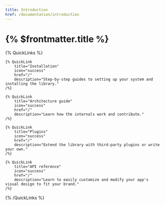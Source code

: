 ```yaml
---
title: Introduction
href: /documentation/introduction
---
```


# {% $frontmatter.title %}

{% QuickLinks %}

    {% QuickLink
        title="Installation"
        icon="success"
        href="/"
        description="Step-by-step guides to setting up your system and installing the library."
    /%}

    {% QuickLink
        title="Architecture guide"
        icon="success"
        href="/"
        description="Learn how the internals work and contribute."
    /%}

    {% QuickLink
        title="Plugins"
        icon="success"
        href="/"
        description="Extend the library with third-party plugins or write your own."
    /%}

    {% QuickLink
        title="API reference"
        icon="success"
        href="/"
        description="Learn to easily customize and modify your app's visual design to fit your brand."
    /%}

{% /QuickLinks %}
